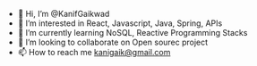 - 👋 Hi, I’m @KanifGaikwad
- 👀 I’m interested in React, Javascript, Java, Spring, APIs
- 🌱 I’m currently learning NoSQL, Reactive Programming Stacks
- 💞️ I’m looking to collaborate on Open sourec project
- 📫 How to reach me kanigaik@gmail.com

<!---
KanifGaikwad/KanifGaikwad is a ✨ special ✨ repository because its `README.md` (this file) appears on your GitHub profile.
You can click the Preview link to take a look at your changes.
--->
